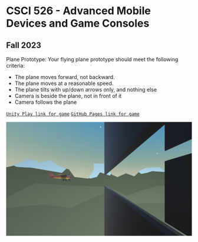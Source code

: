 # CSCI 526 - Advanced Mobile Devices and Game Consoles
## Fall 2023
  
Plane Prototype: Your flying plane prototype should meet the following criteria:
- The plane moves forward, not backward.
- The plane moves at a reasonable speed.
- The plane tilts with up/down arrows only, and nothing else 
- Camera is beside the plane, not in front of it
- Camera follows the plane

[`Unity Play link for game`](https://play.unity.com/mg/other/car-prototype-6)  [`GitHub Pages link for game`](https://vasvi1203.github.io/Plane-Prototype/)

![Thumbnail](https://github.com/vasvi1203/Plane-Prototype/blob/main/Thumbnail.png)
